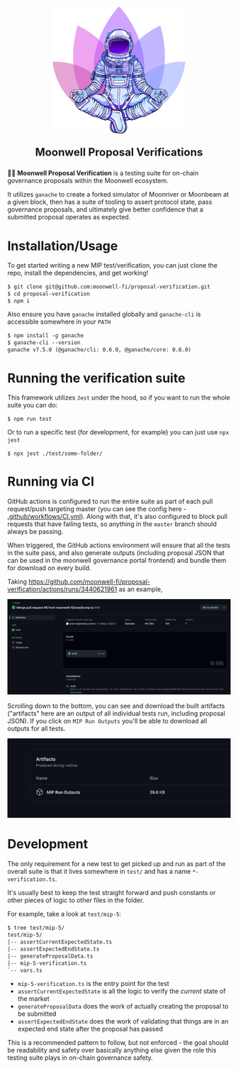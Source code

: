 <div align="center">
<p>
    <a href="https://moonwell.fi" target="_blank">
      <img alt="Moonwell Logo" src="media/spaceman.png" width="300" />
    </a>
</p>
<p style="font-size: 1.5rem; font-weight: bold">Moonwell Proposal Verifications</p>
</div>

📜✅ **Moonwell Proposal Verification** is a testing suite for on-chain governance proposals within the Moonwell ecosystem. 

It utilizes `ganache` to create a forked simulator of Moonriver or Moonbeam at a given block, then has a suite of tooling to assert protocol state, pass governance proposals, and ultimately give better confidence that a submitted proposal operates as expected.  

# Installation/Usage

To get started writing a new MIP test/verification, you can just clone the repo, install the dependencies, and get working!

```shell
$ git clone git@github.com:moonwell-fi/proposal-verification.git
$ cd proposal-verification
$ npm i
```

Also ensure you have `ganache` installed globally and `ganache-cli` is accessible somewhere in your `PATH`

```shell
$ npm install -g ganache
$ ganache-cli --version
ganache v7.5.0 (@ganache/cli: 0.6.0, @ganache/core: 0.6.0)
```

# Running the verification suite

This framework utilizes `Jest` under the hood, so if you want to run the whole suite you can do:

```shell
$ npm run test
```

Or to run a specific test (for development, for example) you can just use `npx jest`

```shell
$ npx jest ./test/some-folder/
```

# Running via CI

GitHub actions is configured to run the entire suite as part of each pull request/push targeting master (you can see the config here - [.github/workflows/CI.yml](.github/workflows/CI.yml)). Along with that, it's also configured to block pull requests that have failing tests, so anything in the `master` branch should always be passing.

When triggered, the GitHub actions environment will ensure that all the tests in the suite pass, and also generate outputs (including proposal JSON that can be used in the moonwell governance portal frontend) and bundle them for download on every build.

Taking https://github.com/moonwell-fi/proposal-verification/actions/runs/3440621961 as an example,

<img alt="Actions 1" src="media/actions-screenshot-1.png" width="748" />

Scrolling down to the bottom, you can see and download the built artifacts ("artifacts" here are an output of all individual tests run, including proposal JSON). If you click on `MIP Run Outputs` you'll be able to download all outputs for all tests.

<img alt="Actions 2" src="media/actions-screenshot-2.png" width="748" />


# Development

The only requirement for a new test to get picked up and run as part of the overall suite is that it lives somewhere in `test/` and has a name `*-verification.ts`. 

It's usually best to keep the test straight forward and push constants or other pieces of logic to other files in the folder. 

For example, take a look at `test/mip-5`:

```shell
$ tree test/mip-5/
test/mip-5/
|-- assertCurrentExpectedState.ts
|-- assertExpectedEndState.ts
|-- generateProposalData.ts
|-- mip-5-verification.ts
`-- vars.ts
```

- `mip-5-verification.ts` is the entry point for the test
- `assertCurrentExpectedState` is all the logic to verify the *current* state of the market 
- `generateProposalData` does the work of actually creating the proposal to be submitted
- `assertExpectedEndState` does the work of validating that things are in an expected end state after the proposal has passed

This is a recommended pattern to follow, but not enforced - the goal should be readability and safety over basically anything else given the role this testing suite plays in on-chain governance safety.
